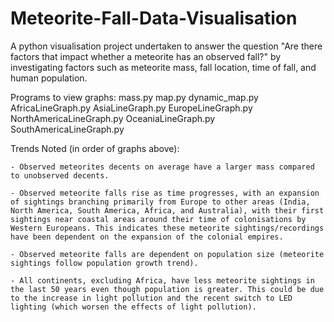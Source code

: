 # Meteorite-Fall-Data-Visualisation
A python visualisation project undertaken to answer the question "Are there factors that impact whether a meteorite has an observed fall?" by investigating factors such as meteorite mass, fall location, time of fall, and human population.

Programs to view graphs:
mass.py
map.py
dynamic_map.py
AfricaLineGraph.py
AsiaLineGraph.py
EuropeLineGraph.py
NorthAmericaLineGraph.py
OceaniaLineGraph.py
SouthAmericaLineGraph.py

Trends Noted (in order of graphs above):

    - Observed meteorites decents on average have a larger mass compared to unobserved decents.

    - Observed meteorite falls rise as time progresses, with an expansion of sightings branching primarily from Europe to other areas (India, North America, South America, Africa, and Australia), with their first sightings near coastal areas around their time of colonisations by Western Europeans. This indicates these meteorite sightings/recordings have been dependent on the expansion of the colonial empires.

    - Observed meteorite falls are dependent on population size (meteorite sightings follow population growth trend). 

    - All continents, excluding Africa, have less meteorite sightings in the last 50 years even though population is greater. This could be due to the increase in light pollution and the recent switch to LED lighting (which worsen the effects of light pollution).

